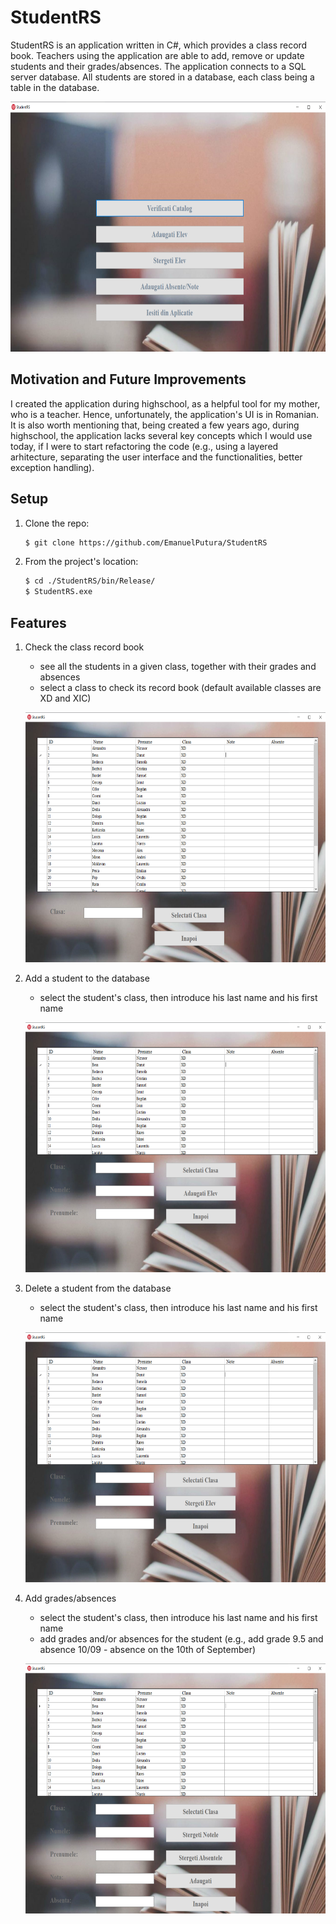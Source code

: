 # StudentRS
StudentRS is an application written in C#, which provides a class record book. Teachers using the application are able to add, remove or update students and their  grades/absences.
The application connects to a SQL server database. All students are stored in a database, each class being a table in the database. 
 
 <!-- ![Main Menu](https://github.com/EmanuelPutura/StudentRS/blob/main/img/main_menu.png) -->
 <p align="center"> <img src="https://github.com/EmanuelPutura/StudentRS/blob/main/img/main_menu.png" height="400"/> </p>
 
 
 ## Motivation and Future Improvements
I created the application during highschool, as a helpful tool for my mother, who is a teacher. Hence, unfortunately, the application's UI is in Romanian. It is also worth mentioning that, being created a few years ago, during highschool, the application lacks several key concepts which I would use today, if I were to start refactoring the code
(e.g., using a layered arhitecture, separating the user interface and the functionalities, better exception handling).
 
 
 ## Setup
 1. Clone the repo:
    ```sh
    $ git clone https://github.com/EmanuelPutura/StudentRS
    ```
 2. From the project's location:
    ```sh
    $ cd ./StudentRS/bin/Release/
    $ StudentRS.exe
    ```
    
## Features
1. Check the class record book
   - see all the students in a given class, together with their grades and absences
   - select a class to check its record book (default available classes are XD and XIC)
   
   <!-- ![Check Class Menu](https://github.com/EmanuelPutura/StudentRS/blob/main/img/check_class.png) -->
   <p align="center"> <img src="https://github.com/EmanuelPutura/StudentRS/blob/main/img/check_class.png" height="400"/> </p>
   
   
2. Add a student to the database
   - select the student's class, then introduce his last name and his first name

   <!-- ![Add Menu](https://github.com/EmanuelPutura/StudentRS/blob/main/img/add_student.png) -->
   <p align="center"> <img src="https://github.com/EmanuelPutura/StudentRS/blob/main/img/add_student.png" height="400"/> </p>
   
4. Delete a student from the database
   - select the student's class, then introduce his last name and his first name

   <!-- ![Delete Menu](https://github.com/EmanuelPutura/StudentRS/blob/main/img/delete_student.png) -->
   <p align="center"> <img src="https://github.com/EmanuelPutura/StudentRS/blob/main/img/delete_student.png" height="400"/> </p>

6. Add grades/absences
   - select the student's class, then introduce his last name and his first name
   - add grades and/or absences for the student (e.g., add grade 9.5 and absence 10/09 - absence on the 10th of September)

   <!-- ![Add Grades/Absences Menu](https://github.com/EmanuelPutura/StudentRS/blob/main/img/add_grades_absences.png) -->
   <p align="center"> <img src="https://github.com/EmanuelPutura/StudentRS/blob/main/img/add_grades_absences.png" height="400"/> </p>
   
